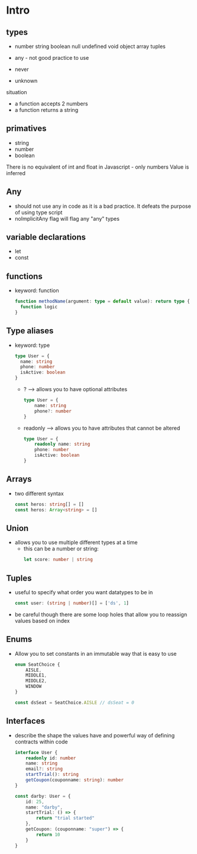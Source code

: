 # Intro
## types
- number string boolean null undefined void object array tuples

- any - not good practice to use
- never
- unknown

situation
- a function accepts 2 numbers
- a function returns a string

## primatives
- string
- number
- boolean

There is no equivalent of int and float in Javascript - only numbers
Value is inferred

## Any
- should not use any in code as it is a bad practice. It defeats the purpose of using type script
- noImplicitAny flag will flag any "any" types

## variable declarations
- let
- const

## functions
- keyword: function
    ```ts
	function methodName(argument: type = default value): return type {
      function logic
    }
	```

## Type aliases 
- keyword: type
  ```ts
  type User = {
    name: string
    phone: number
    isActive: boolean
  }
  ```

  - ? --> allows you to have optional attributes 
	```ts
	type User = {
		name: string
		phone?: number
	}
	```

  - readonly --> allows you to have attributes that cannot be altered
	```ts
	type User = {
		readonly name: string
		phone: number
		isActive: boolean
	}
	```


## Arrays
- two different syntax
  ```ts
  const heros: string[] = []
  const heros: Array<string> = []
  ```

## Union
- allows you to use multiple different types at a time
  - this can be a number or string:
    ```ts
	let score: number | string
	```

## Tuples
- useful to specify what order you want datatypes to be in
	```ts
	const user: (string | number)[] = ['ds', 1]
	```
- be careful though there are some loop holes that allow you to 
reassign values based on index

## Enums
- Allow you to set constants in an immutable way that is easy to use
	```ts
	enum SeatChoice {
		AISLE,
		MIDDLE1,
		MIDDLE2,
		WINDOW
	}
	
	const dsSeat = SeatChoice.AISLE // dsSeat = 0
	```

## Interfaces
- describe the shape the values have and powerful way of defining contracts within code
	```ts
	interface User {
		readonly id: number
		name: string
		email?: string
		startTrial(): string
		getCoupon(couponname: string): number
	}

	const darby: User = {
		id: 25,
		name: "darby",
		startTrial: () => {
			return "trial started"
		},
		getCoupon: (couponname: "super") => {
			return 10
		}
	}
	```